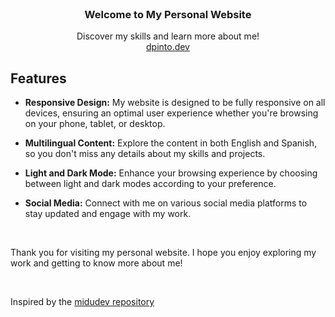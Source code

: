 <br />
<p align="center">
  <h3 align="center">Welcome to My Personal Website</h3>

  <p align="center">
    Discover my skills and learn more about me!
    <br />
    <a href="https://dpinto.dev">dpinto.dev</a>
  </p>
</p>

## Features

- **Responsive Design:** My website is designed to be fully responsive on all devices, ensuring an optimal user experience whether you're browsing on your phone, tablet, or desktop.

- **Multilingual Content:** Explore the content in both English and Spanish, so you don't miss any details about my skills and projects.

- **Light and Dark Mode:** Enhance your browsing experience by choosing between light and dark modes according to your preference.

- **Social Media:** Connect with me on various social media platforms to stay updated and engage with my work.

<br/>

Thank you for visiting my personal website. I hope you enjoy exploring my work and getting to know more about me!

<br/>

Inspired by the <a href="https://github.com/midudev/porfolio.dev">midudev repository</a>
